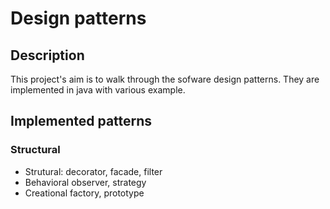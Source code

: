 # Design patterns

## Description
This project's aim is to walk through the sofware design patterns.
They are implemented in java with various example.

## Implemented patterns
### Structural
- Strutural: 
decorator, facade, filter
- Behavioral
observer, strategy
- Creational
factory, prototype
